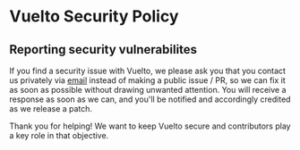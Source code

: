 # Vuelto Security Policy

## Reporting security vulnerabilites

If you find a security issue with Vuelto, we please ask you that you contact us privately via [email](mailto:dima@vuelto.me) instead of making a public issue / PR, so we can fix it as soon as possible without drawing unwanted attention. You will receive a response as soon as we can, and you'll be notified and accordingly credited as we release a patch.

Thank you for helping! We want to keep Vuelto secure and contributors play a key role in that objective.
